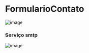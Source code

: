 # FormularioContato

![image](https://user-images.githubusercontent.com/108469634/178555512-49b2a923-9f03-4516-bcc0-b6565a0639a9.png)


<h3>Serviço smtp</h3>

![image](https://user-images.githubusercontent.com/108469634/178555871-6ba498a5-d5d2-447a-a813-f0efcfd02277.png)
